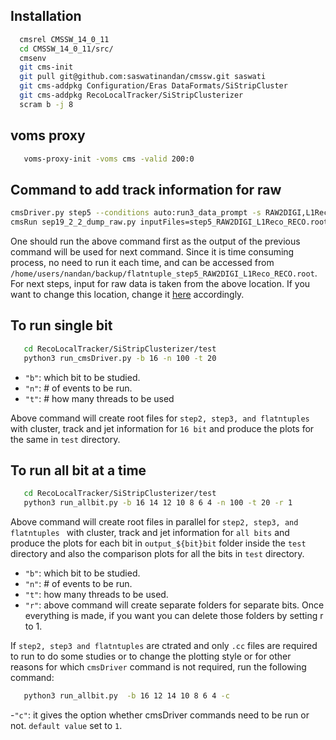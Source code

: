 ## Installation
```sh
  cmsrel CMSSW_14_0_11
  cd CMSSW_14_0_11/src/
  cmsenv
  git cms-init
  git pull git@github.com:saswatinandan/cmssw.git saswati
  git cms-addpkg Configuration/Eras DataFormats/SiStripCluster
  git cms-addpkg RecoLocalTracker/SiStripClusterizer
  scram b -j 8
```
## voms proxy
 ```sh
    voms-proxy-init -voms cms -valid 200:0
```
## Command to add track information for raw
```sh
cmsDriver.py step5 --conditions auto:run3_data_prompt -s RAW2DIGI,L1Reco,RECO --datatier RECO --eventcontent RECO --data --process reRECO --scenario pp -n 100 --repacked --era Run3_2024 --nThreads 254 --filein /store/data/Run2024F/Muon0/RAW-RECO/ZMu-PromptReco-v1/000/382/216/00000/aadd1ab9-4eb8-4fb2-ac62-bdd1bebe882e.root
cmsRun sep19_2_2_dump_raw.py inputFiles=step5_RAW2DIGI_L1Reco_RECO.root outputFile=flatntuple_step5_RAW2DIGI_L1Reco_RECO.root c=1
```
One should run the above command first as the output of the previous command will be used for next command. Since it is time consuming process, no need to run it
each time, and can be accessed from ```/home/users/nandan/backup/flatntuple_step5_RAW2DIGI_L1Reco_RECO.root```. For next steps, input for raw data is taken from the above location.
If you want to change this location, change it [here](https://github.com/saswatinandan/cmssw/blob/saswati/RecoLocalTracker/SiStripClusterizer/test/run_flatNtuplizer.py#L5)
accordingly.

## To run single bit
```sh
   cd RecoLocalTracker/SiStripClusterizer/test
   python3 run_cmsDriver.py -b 16 -n 100 -t 20
```
- `"b"`: which bit to be studied.
- `"n"`: # of events to be run.
- `"t"`: # how many threads to be used

Above command will create root files for ```step2, step3, and flatntuples ``` with cluster, track and jet information for ```16 bit``` and produce the plots for the same in ```test```
directory.

## To run all bit at a time
```sh
   cd RecoLocalTracker/SiStripClusterizer/test
   python3 run_allbit.py -b 16 14 12 10 8 6 4 -n 100 -t 20 -r 1
```
Above command will create root files in parallel for ```step2, step3, and flatntuples ``` with cluster, track and jet information for ```all bits``` and produce the plots
for each bit in ```output_${bit}bit``` folder inside the ```test``` directory and also the comparison plots for all the bits in ```test``` directory.

- `"b"`: which bit to be studied.
- `"n"`: # of events to be run.
- `"t"`: how many threads to be used.
- `"r"`: above command will create separate folders for separate bits. Once everything is made, if you want you can delete those folders by setting r to 1.

If ```step2, step3 and flatntuples``` are ctrated and only ```.cc``` files are required to run to do some studies or to change the plotting style or for other reasons for which ```cmsDriver``` command is not required, run the following command:
```sh
   python3 run_allbit.py  -b 16 12 14 10 8 6 4 -c
```
-`"c"`: it gives the option whether cmsDriver commands need to be run or not. ```default value``` set to ```1```.
